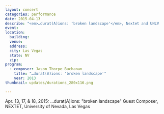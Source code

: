 ```yaml
---
layout: concert
categories: performance
date: 2015-04-13
describe: "<em>…durat(A)ions: 'broken landscape'</em>, Nextet and UNLV Percussion Ensemble April 13, 17, 18."
event:
location:
  building:
  venue:
  address:
  city: Las Vegas
  state: NV
  zip:
program:
  - composer: Jason Thorpe Buchanan
    title: "…durat(A)ions: 'broken landscape'"
    year: 2013
thumbnail: updates/durations_280x116.png

---
```


Apr. 13, 17, & 18, 2015: …durat(A)ions: "broken landscape" Guest Composer, NEXTET, University of Nevada, Las Vegas
